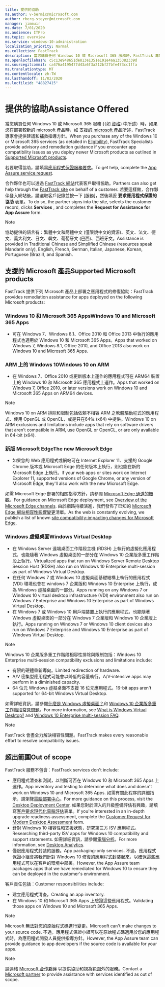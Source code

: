 ```yaml
---
title: 提供的協助
ms.author: v-bermic@microsoft.com
author: rberg-steyer@microsoft.com
manager: jimmuir
ms.date: 7/01/2020
ms.audience: ITPro
ms.topic: overview
ms.service: windows-10-administration
localization_priority: Normal
ms.collection: FastTrack
description: 當您購買任何 Windows 10 或 Microsoft 365 服務時，FastTrack 專家會提供部署至 Windows 10 和 Microsoft 365 Apps 的建議和修復指引，並且讓您保持在最新狀態而不需額外成本 (具有合格訂用帳戶)。
ms.openlocfilehash: c5c13e948651de813e1351e191e4aa135382339d
ms.sourcegitcommit: ca476a4195477d43a6f3a212bf27bfe473cc1ffa
ms.translationtype: MT
ms.contentlocale: zh-TW
ms.lasthandoff: 11/02/2020
ms.locfileid: "48827415"
---
```

# <a name="assistance-offered"></a><span data-ttu-id="27d2a-103">提供的協助</span><span class="sxs-lookup"><span data-stu-id="27d2a-103">Assistance Offered</span></span>  

<span data-ttu-id="27d2a-104">當您購買任何 Windows 10 或 Microsoft 365 服務 (（如 [資格](eligibility.md)) 中所述）時，如果您在部署較新的 microsoft 產品時，如 [支援的 microsoft 產品](#supported-microsoft-products)所述，FastTrack 專家會提供建議和補救指導方針。</span><span class="sxs-lookup"><span data-stu-id="27d2a-104">When you purchase any of the Windows 10 or Microsoft 365 services (as detailed in [Eligibility](eligibility.md)), FastTrack Specialists provide advisory and remediation guidance if you encounter app compatibility issues as you deploy newer Microsoft products as outlined in [Supported Microsoft products](#supported-microsoft-products).</span></span>

<span data-ttu-id="27d2a-105">若要取得協助，請填寫[應用程式保證服務要求](https://go.microsoft.com/fwlink/?linkid=2022721)。</span><span class="sxs-lookup"><span data-stu-id="27d2a-105">To get help, complete the [App Assure service request](https://go.microsoft.com/fwlink/?linkid=2022721).</span></span>

<span data-ttu-id="27d2a-106">合作夥伴也可以透過 [FastTrack 網站](https://go.microsoft.com/fwlink/?linkid=780698)代表客戶取得協助。</span><span class="sxs-lookup"><span data-stu-id="27d2a-106">Partners can also get help through the [FastTrack site](https://go.microsoft.com/fwlink/?linkid=780698) on behalf of a customer.</span></span> <span data-ttu-id="27d2a-107">若要這樣做，合作夥伴登入網站後，請選取客戶記錄並按一下 [服務]，然後填妥 **要求應用程式保證的協助** 表單。</span><span class="sxs-lookup"><span data-stu-id="27d2a-107">To do so, the partner signs into the site, selects the customer record, clicks **Services** , and completes the **Request for Assistance for App Assure** form.</span></span>

> [!NOTE]
> <span data-ttu-id="27d2a-108">協助提供的語言有：繁體中文和簡體中文 (僅限說中文的資源)、英文、法文、德文、義大利文、日文、韓文、葡萄牙文 (巴西)、西班牙文。</span><span class="sxs-lookup"><span data-stu-id="27d2a-108">Assistance is provided in Traditional Chinese and Simplified Chinese (resources speak Mandarin only), English, French, German, Italian, Japanese, Korean, Portuguese (Brazil), and Spanish.</span></span> 

## <a name="supported-microsoft-products"></a><span data-ttu-id="27d2a-109">支援的 Microsoft 產品</span><span class="sxs-lookup"><span data-stu-id="27d2a-109">Supported Microsoft products</span></span>

<span data-ttu-id="27d2a-110">FastTrack 提供下列 Microsoft 產品上部署之應用程式的修復協助：</span><span class="sxs-lookup"><span data-stu-id="27d2a-110">FastTrack provides remediation assistance for apps deployed on the following Microsoft products:</span></span>

### <a name="windows-10-and-microsoft-365-apps"></a><span data-ttu-id="27d2a-111">Windows 10 和 Microsoft 365 Apps</span><span class="sxs-lookup"><span data-stu-id="27d2a-111">Windows 10 and Microsoft 365 Apps</span></span>

- <span data-ttu-id="27d2a-112">可在 Windows 7、Windows 8.1、Office 2010 和 Office 2013 中執行的應用程式也適用於 Windows 10 和 Microsoft 365 Apps。</span><span class="sxs-lookup"><span data-stu-id="27d2a-112">Apps that worked on Windows 7, Windows 8.1, Office 2010, and Office 2013 also work on Windows 10 and Microsoft 365 Apps.</span></span>

### <a name="windows-10-on-arm"></a><span data-ttu-id="27d2a-113">ARM 上的 Windows 10</span><span class="sxs-lookup"><span data-stu-id="27d2a-113">Windows 10 on ARM</span></span>

- <span data-ttu-id="27d2a-114">在 Windows 7、Office 2010 或更新版本上運作的應用程式可在 ARM64 裝置上的 Windows 10 和 Microsoft 365 應用程式上運作。</span><span class="sxs-lookup"><span data-stu-id="27d2a-114">Apps that worked on Windows 7, Office 2010, or later versions  work on Windows 10 and Microsoft 365 Apps on ARM64 devices.</span></span>

> [!NOTE]
> <span data-ttu-id="27d2a-115">Windows 10 on ARM 排除和限制包括依賴不相容 ARM 之軟體驅動程式的應用程式、使用 OpenGL 或 OpenCL，或是只在64位 (x64) 中提供。</span><span class="sxs-lookup"><span data-stu-id="27d2a-115">Windows 10 on ARM exclusions and limitations include apps that rely on software drivers that aren’t compatible in ARM, use OpenGL or OpenCL, or are only available in 64-bit (x64).</span></span>

### <a name="the-new-microsoft-edge"></a><span data-ttu-id="27d2a-116">新版 Microsoft Edge</span><span class="sxs-lookup"><span data-stu-id="27d2a-116">The new Microsoft Edge</span></span>

- <span data-ttu-id="27d2a-117">如果您的 Web 應用程式或網站可在 Internet Explorer 11、支援的 Google Chrome 版本或 Microsoft Edge 的任何版本上執行，則也能在新的 Microsoft Edge 上執行。</span><span class="sxs-lookup"><span data-stu-id="27d2a-117">If your web apps or sites work on Internet Explorer 11, supported versions of Google Chrome, or any version of Microsoft Edge, they'll also work with the new Microsoft Edge.</span></span>

<span data-ttu-id="27d2a-118">如需 Microsoft Edge 部署的相關指導方針，請參閱 [Microsoft Edge 通道的概觀](https://docs.microsoft.com/DeployEdge/microsoft-edge-channels)。</span><span class="sxs-lookup"><span data-stu-id="27d2a-118">For guidance on Microsoft Edge deployment, see [Overview of the Microsoft Edge channels](https://docs.microsoft.com/DeployEdge/microsoft-edge-channels).</span></span> <span data-ttu-id="27d2a-119">由於網路持續演進，我們發佈了已知的 [Microsoft Edge 網站相容性影響變更](https://docs.microsoft.com/microsoft-edge/web-platform/site-impacting-changes)清單。</span><span class="sxs-lookup"><span data-stu-id="27d2a-119">As the web is constantly evolving, we publish a list of known [site compatibility-impacting changes for Microsoft Edge](https://docs.microsoft.com/microsoft-edge/web-platform/site-impacting-changes).</span></span>

### <a name="windows-virtual-desktop"></a><span data-ttu-id="27d2a-120">Windows 虛擬桌面</span><span class="sxs-lookup"><span data-stu-id="27d2a-120">Windows Virtual Desktop</span></span>

- <span data-ttu-id="27d2a-121">在 Windows Server 遠端桌面工作階段主機 (RDSH) 上執行的虛擬化應用程式，也能隨著 Windows 虛擬桌面的一部分在 Windows 10 企業版多重工作階段上執行。</span><span class="sxs-lookup"><span data-stu-id="27d2a-121">Virtualized apps that run on Windows Server Remote Desktop Session Host (RDSH) also run on Windows 10 Enterprise multi-session as part of Windows Virtual Desktop.</span></span>
- <span data-ttu-id="27d2a-122">在任何 Windows 7 或 Windows 10 虛擬桌面基礎結構上執行的應用程式 (VDI) 環境也會在 windows 7 企業版和 Windows 10 Enterprise 上執行，成為 Windows 虛擬桌面的一部分。</span><span class="sxs-lookup"><span data-stu-id="27d2a-122">Apps running on any Windows 7 or Windows 10 virtual desktop infrastructure (VDI) environment also run on Windows 7 Enterprise and Windows 10 Enterprise as part of Windows Virtual Desktop.</span></span>
- <span data-ttu-id="27d2a-123">在 Windows 7 或 Windows 10 用戶端裝置上執行的應用程式，也能隨著 Windows 虛擬桌面的一部分在 Windows 7 企業版和 Windows 10 企業版上執行。</span><span class="sxs-lookup"><span data-stu-id="27d2a-123">Apps running on Windows 7 or Windows 10 client devices also run on Windows 7 Enterprise and Windows 10 Enterprise as part of Windows Virtual Desktop.</span></span>

> [!NOTE]
> <span data-ttu-id="27d2a-124">Windows 10 企業版多重工作階段相容性排除與限制包括：</span><span class="sxs-lookup"><span data-stu-id="27d2a-124">Windows 10 Enterprise multi-session compatibility exclusions and limitations include:</span></span> 
> - <span data-ttu-id="27d2a-125">有限的硬體重新導向。</span><span class="sxs-lookup"><span data-stu-id="27d2a-125">Limited redirection of hardware.</span></span>
> - <span data-ttu-id="27d2a-126">A/V 密集型應用程式可能會以降低的容量執行。</span><span class="sxs-lookup"><span data-stu-id="27d2a-126">A/V-intensive apps may perform in a diminished capacity.</span></span>
> - <span data-ttu-id="27d2a-127">64 位元 Windows 虛擬桌面不支援 16 位元應用程式。</span><span class="sxs-lookup"><span data-stu-id="27d2a-127">16-bit apps aren't supported for 64-bit Windows Virtual Desktop.</span></span>

<span data-ttu-id="27d2a-128">如需詳細資訊，請參閱[什麼是 Windows 虛擬桌面？](https://docs.microsoft.com/azure/virtual-desktop/overview)和 [Windows 10 企業版多重工作階段常見問題](https://docs.microsoft.com/azure/virtual-desktop/windows-10-multisession-faq)。</span><span class="sxs-lookup"><span data-stu-id="27d2a-128">For more information, see [What is Windows Virtual Desktop?](https://docs.microsoft.com/azure/virtual-desktop/overview) and [Windows 10 Enterprise multi-session FAQ](https://docs.microsoft.com/azure/virtual-desktop/windows-10-multisession-faq).</span></span>

> [!NOTE]
> <span data-ttu-id="27d2a-129">FastTrack 會盡全力解決相容性問題。</span><span class="sxs-lookup"><span data-stu-id="27d2a-129">FastTrack makes every reasonable effort to resolve compatibility issues.</span></span> 

## <a name="out-of-scope"></a><span data-ttu-id="27d2a-130">超出範圍</span><span class="sxs-lookup"><span data-stu-id="27d2a-130">Out of scope</span></span>

<span data-ttu-id="27d2a-131">FastTrack 服務不包含：</span><span class="sxs-lookup"><span data-stu-id="27d2a-131">FastTrack services don't include:</span></span>
- <span data-ttu-id="27d2a-132">應用程式清查和測試，以判斷可否在 Windows 10 和 Microsoft 365 Apps 上運作。</span><span class="sxs-lookup"><span data-stu-id="27d2a-132">App inventory and testing to determine what does and doesn't work on Windows 10 and Microsoft 365 Apps.</span></span> <span data-ttu-id="27d2a-133">如需有關此程序的詳細指示，請瀏覽[電腦部署中心](https://go.microsoft.com/fwlink/?linkid=2080140)。</span><span class="sxs-lookup"><span data-stu-id="27d2a-133">For more guidance on this process, visit the [Desktop Deployment Center](https://go.microsoft.com/fwlink/?linkid=2080140).</span></span> <span data-ttu-id="27d2a-134">如果您對於深入的升級整備評估有興趣，請填寫[客戶要求現代化電腦評估](https://go.microsoft.com/fwlink/?linkid=2053818)表單。</span><span class="sxs-lookup"><span data-stu-id="27d2a-134">If you're interested in an in-depth upgrade readiness assessment, complete the [Customer Request for Modern Desktop Assessment](https://go.microsoft.com/fwlink/?linkid=2053818) form.</span></span>
- <span data-ttu-id="27d2a-135">針對 Windows 10 相容性和支援狀態，研究第三方 ISV 應用程式。</span><span class="sxs-lookup"><span data-stu-id="27d2a-135">Researching third-party ISV apps for Windows 10 compatibility and support statements.</span></span> <span data-ttu-id="27d2a-136">如需詳細資訊，請參閱[電腦分析](https://docs.microsoft.com/sccm/desktop-analytics/overview)。</span><span class="sxs-lookup"><span data-stu-id="27d2a-136">For more information, see [Desktop Analytics](https://docs.microsoft.com/sccm/desktop-analytics/overview).</span></span>
- <span data-ttu-id="27d2a-137">僅限應用程式封裝的服務。</span><span class="sxs-lookup"><span data-stu-id="27d2a-137">App packaging-only services.</span></span> <span data-ttu-id="27d2a-138">不過，應用程式保證小組會將我們針對 Windows 10 修復的應用程式封裝起來，以確保這些應用程式可以在客戶的環境中部署。</span><span class="sxs-lookup"><span data-stu-id="27d2a-138">However, the App Assure team packages apps that we have remediated for Windows 10 to ensure they can be deployed in the customer's environment.</span></span>

<span data-ttu-id="27d2a-139">客戶責任包括：</span><span class="sxs-lookup"><span data-stu-id="27d2a-139">Customer responsibilities include:</span></span>
- <span data-ttu-id="27d2a-140">建立應用程式清查。</span><span class="sxs-lookup"><span data-stu-id="27d2a-140">Creating an app inventory.</span></span>
- <span data-ttu-id="27d2a-141">在 Windows 10 和 Microsoft 365 Apps 上驗證這些應用程式。</span><span class="sxs-lookup"><span data-stu-id="27d2a-141">Validating those apps on Windows 10 and Microsoft 365 Apps.</span></span>

> [!NOTE]
> <span data-ttu-id="27d2a-142">Microsoft 無法對您的原始程式碼進行變更。</span><span class="sxs-lookup"><span data-stu-id="27d2a-142">Microsoft can't make changes to your source code.</span></span> <span data-ttu-id="27d2a-143">不過，應用程式保證小組可以在原始程式碼適用於您的應用程式時，為應用程式開發人員提供指導方針。</span><span class="sxs-lookup"><span data-stu-id="27d2a-143">However, the App Assure team can provide guidance to app developers if the source code is available for your apps.</span></span>

> [!NOTE]
> <span data-ttu-id="27d2a-144">請連絡 [Microsoft 合作夥伴](https://go.microsoft.com/fwlink/?linkid=2080150) 以提供協助和視為範圍外的服務。</span><span class="sxs-lookup"><span data-stu-id="27d2a-144">Contact a [Microsoft partner](https://go.microsoft.com/fwlink/?linkid=2080150) to provide assistance with services identified as out of scope.</span></span>


